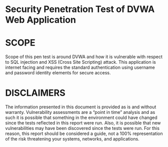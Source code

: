 # Security Penetration Test of DVWA Web Application
# SCOPE
Scope of this pen test is around DVWA and how it is vulnerable with respect to SQL injection and XSS (Cross Site Scripting) attack. This application is internet facing and requires the standard authentication using username and password identity elements for secure access.<br />
# DISCLAIMERS
The information presented in this document is provided as is and without warranty. Vulnerability assessments are a “point in time” analysis and as such it is possible that something in the environment could have changed since the tests reflected in this report were run. Also, it is possible that new vulnerabilities may have been discovered since the tests were run. For this reason, this report should be considered a guide, not a 100% representation of the risk threatening your systems, networks, and applications.<br />
